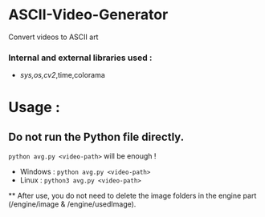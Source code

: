 # ASCII-Video-Generator
Convert videos to ASCII art

### Internal and external libraries used : 
* *sys,os,cv2*,time,colorama

# Usage :
Do not run the Python file directly. 
-
`python avg.py <video-path>` will be enough ! 

- Windows :  `python avg.py <video-path>`
- Linux : `python3 avg.py <video-path>`

** After use, you do not need to delete the image folders in the engine part (/engine/image & /engine/usedImage).

